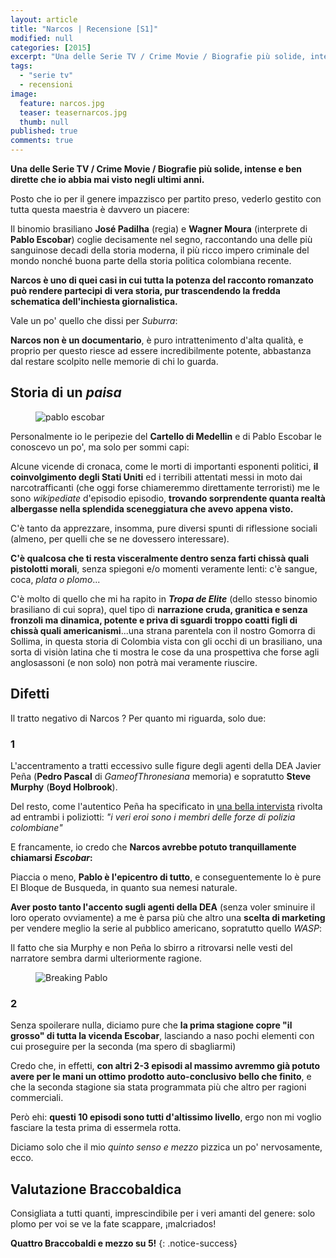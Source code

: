 ```yaml
---
layout: article
title: "Narcos | Recensione [S1]"
modified: null
categories: [2015]
excerpt: "Una delle Serie TV / Crime Movie / Biografie più solide, intense e ben dirette che io abbia mai visto negli ultimi anni"
tags:
  - "serie tv"
  - recensioni
image: 
  feature: narcos.jpg
  teaser: teasernarcos.jpg
  thumb: null
published: true
comments: true
---
```


**Una delle Serie TV / Crime Movie / Biografie più solide, intense e ben dirette che io abbia mai visto negli ultimi anni.**

Posto che io per il genere impazzisco per partito preso, vederlo gestito con tutta questa maestria è davvero un piacere:

Il binomio brasiliano **José Padilha** (regia) e **Wagner Moura** (interprete di **Pablo Escobar**) coglie decisamente nel segno, raccontando una delle più sanguinose decadi della storia moderna, il più ricco impero criminale del mondo nonché buona parte della storia politica colombiana recente.

**Narcos è uno di quei casi in cui tutta la potenza del racconto romanzato può rendere partecipi di vera storia, pur trascendendo la fredda schematica dell'inchiesta giornalistica.**

Vale un po' quello che dissi per _Suburra_:

**Narcos non è un documentario**, è puro intrattenimento d'alta qualità, e proprio per questo riesce ad essere incredibilmente potente, abbastanza dal restare scolpito nelle memorie di chi lo guarda.

## Storia di un _paisa_

<figure>
	<img src="http://2.bp.blogspot.com/-QCyuB4CLbTk/VlrIkLH4LsI/AAAAAAAANY0/bJ8WgzzI5PA/s320/mug.jpg" alt="pablo escobar">
</figure>

Personalmente io le peripezie del **Cartello di Medellin** e di Pablo Escobar le conoscevo un po', ma solo per sommi capi:

Alcune vicende di cronaca, come le morti di importanti esponenti politici, **il coinvolgimento degli Stati Uniti** ed i terribili attentati messi in moto dai narcotrafficanti (che oggi forse chiameremmo direttamente terroristi) me le sono _wikipediate_ d'episodio episodio, **trovando sorprendente quanta realtà albergasse nella splendida sceneggiatura che avevo appena visto.**

C'è tanto da apprezzare, insomma, pure diversi spunti di riflessione sociali (almeno, per quelli che se ne dovessero interessare).

**C'è qualcosa che ti resta visceralmente dentro senza farti chissà quali pistolotti morali**, senza spiegoni e/o momenti veramente lenti: c'è sangue, coca, _plata o plomo_...

C'è molto di quello che mi ha rapito in _**Tropa de Elite**_ (dello stesso binomio brasiliano di cui sopra), quel tipo di **narrazione cruda, granitica e senza fronzoli ma dinamica, potente e priva di sguardi troppo coatti figli di chissà quali americanismi**...una strana parentela con il nostro Gomorra di Sollima, in questa storia di Colombia vista con gli occhi di un brasiliano, una sorta di visiòn latina che ti mostra le cose da una prospettiva che forse agli anglosassoni (e non solo) non potrà mai veramente riuscire.

## Difetti

Il tratto negativo di Narcos ? Per quanto mi riguarda, solo due:

### 1 

L'accentramento a tratti eccessivo sulle figure degli agenti della DEA Javier Peña (**Pedro Pascal** di _GameofThronesiana_ memoria) e sopratutto **Steve Murphy** (**Boyd Holbrook**).

Del resto, come l'autentico Peña ha specificato in [una bella intervista](http://observer.com/2015/08/dea-agents-on-hunting-pablo-escobar-el-chapo-and-the-accuracy-of-netflixs-narcos/) rivolta ad entrambi i poliziotti: _"i veri eroi sono i membri delle forze di polizia colombiane"_

E francamente, io credo che **Narcos avrebbe potuto tranquillamente chiamarsi _Escobar_:**

Piaccia o meno, **Pablo è l'epicentro di tutto**, e conseguentemente lo è pure El Bloque de Busqueda, in quanto sua nemesi naturale.

**Aver posto tanto l'accento sugli agenti della DEA** (senza voler sminuire il loro operato ovviamente) a me è parsa più che altro una **scelta di marketing** per vendere meglio la serie al pubblico americano, sopratutto quello _WASP_:

Il fatto che sia Murphy e non Peña lo sbirro a ritrovarsi nelle vesti del narratore sembra darmi ulteriormente ragione.

<figure>
	<img src="http://4.bp.blogspot.com/-JwdkibufSH4/VlsdU6yBpEI/AAAAAAAANZM/6huIPRHRMtI/s320/breaking%2Bpablo.jpg
" alt="Breaking Pablo
">
</figure>

### 2

Senza spoilerare nulla, diciamo pure che **la prima stagione copre "il grosso" di tutta la vicenda Escobar**, lasciando a naso pochi elementi con cui proseguire per la seconda (ma spero di sbagliarmi)

Credo che, in effetti, **con altri 2-3 episodi al massimo avremmo già potuto avere per le mani un ottimo prodotto auto-conclusivo bello che finito**, e che la seconda stagione sia stata programmata più che altro per ragioni commerciali.

Però ehi: **questi 10 episodi sono tutti d'altissimo livello**, ergo non mi voglio fasciare la testa prima di essermela rotta.

Diciamo solo che il mio _quinto senso e mezzo_ pizzica un po' nervosamente, ecco.

## Valutazione Braccobaldica

Consigliata a tutti quanti, imprescindibile per i veri amanti del genere: solo plomo per voi se ve la fate scappare, ¡malcriados!

**Quattro Braccobaldi e mezzo su 5!**
{: .notice-success}